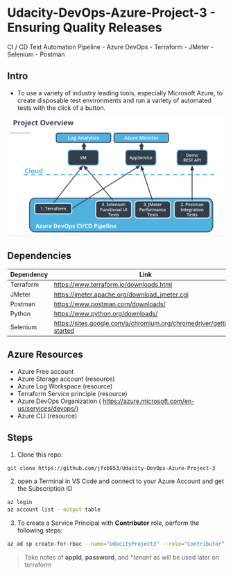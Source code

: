 # Udacity-DevOps-Azure-Project-3 - Ensuring Quality Releases
CI / CD Test Automation Pipeline - Azure DevOps - Terraform - JMeter -Selenium - Postman

## Intro

* To use  a variety of industry leading tools, especially Microsoft Azure, to create disposable test environments and run a variety of automated tests with the click of a button.

![intro.png](./images/intro.png)

## Dependencies
| Dependency | Link |
| ------ | ------ |
| Terraform | https://www.terraform.io/downloads.html |
| JMeter |  https://jmeter.apache.org/download_jmeter.cgi|
| Postman | https://www.postman.com/downloads/ |
| Python | https://www.python.org/downloads/ |
| Selenium | https://sites.google.com/a/chromium.org/chromedriver/getting-started |
 

## Azure Resources
 - Azure Free account  
 - Azure Storage account (resource)
 - Azure Log Workspace (resource)
 - Terraform Service principle (resource)
 - Azure DevOps Organization ( https://azure.microsoft.com/en-us/services/devops/)
 - Azure CLI (resource)

## Steps

1. Clone this repo:

```sh
git clone https://github.com/jfcb853/Udacity-DevOps-Azure-Project-3
```

2. open a Terminal in VS Code and connect to your Azure Account and get the Subscription ID

```bash
az login 
az account list --output table
```

3. To create a  Service Principal with **Contributor** role, perform the following steps:

```bash
az ad sp create-for-rbac --name="UdacityProject3" --role="Contributor" 
```

> Take notes of **appId**, **password**, and **tenant* as will be used later on terraform

